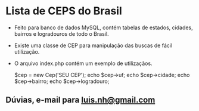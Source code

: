 Lista de CEPS do Brasil
===========================

- Feito para banco de dados MySQL, contém tabelas de estados, cidades, bairros e logradouros de todo o Brasil.
- Existe uma classe de CEP para manipulação das buscas de fácil utilização.
- O arquivo index.php contém um exemplo de utilizaçãos.

    $cep = new Cep('SEU CEP');
    echo $cep->uf;
    echo $cep->cidade;
    echo $cep->bairro;
    echo $cep->logradouro;
	
## Dúvias, e-mail para <luis.nh@gmail.com> ##